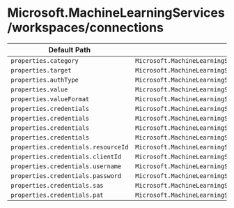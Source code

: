 # Microsoft.MachineLearningServices/workspaces/connections

| Default Path | Alias |
|---|---|
| `properties.category` | `Microsoft.MachineLearningServices/workspaces/connections/category` |
| `properties.target` | `Microsoft.MachineLearningServices/workspaces/connections/target` |
| `properties.authType` | `Microsoft.MachineLearningServices/workspaces/connections/authType` |
| `properties.value` | `Microsoft.MachineLearningServices/workspaces/connections/value` |
| `properties.valueFormat` | `Microsoft.MachineLearningServices/workspaces/connections/valueFormat` |
| `properties.credentials` | `Microsoft.MachineLearningServices/workspaces/connections/ManagedIdentity.credentials` |
| `properties.credentials` | `Microsoft.MachineLearningServices/workspaces/connections/UsernamePassword.credentials` |
| `properties.credentials` | `Microsoft.MachineLearningServices/workspaces/connections/SAS.credentials` |
| `properties.credentials` | `Microsoft.MachineLearningServices/workspaces/connections/PAT.credentials` |
| `properties.credentials.resourceId` | `Microsoft.MachineLearningServices/workspaces/connections/ManagedIdentity.credentials.resourceId` |
| `properties.credentials.clientId` | `Microsoft.MachineLearningServices/workspaces/connections/ManagedIdentity.credentials.clientId` |
| `properties.credentials.username` | `Microsoft.MachineLearningServices/workspaces/connections/UsernamePassword.credentials.username` |
| `properties.credentials.password` | `Microsoft.MachineLearningServices/workspaces/connections/UsernamePassword.credentials.password` |
| `properties.credentials.sas` | `Microsoft.MachineLearningServices/workspaces/connections/SAS.credentials.sas` |
| `properties.credentials.pat` | `Microsoft.MachineLearningServices/workspaces/connections/PAT.credentials.pat` |

